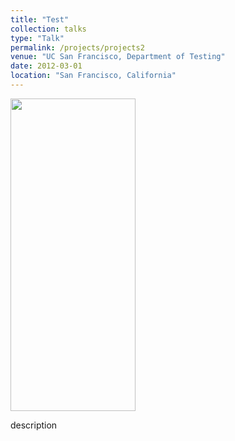 ```yaml
---
title: "Test"
collection: talks
type: "Talk"
permalink: /projects/projects2
venue: "UC San Francisco, Department of Testing"
date: 2012-03-01
location: "San Francisco, California"
---
```

<img src="http://SendurLanter.github.io/files/got.gif" width="200" height="500">

description